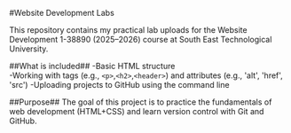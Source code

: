 #Website Development Labs

This repository contains my practical lab uploads for the Website Development 1-38890 (2025–2026) course at South East Technological University.

##What is included##
-Basic HTML structure  
-Working with tags (e.g., `<p>`,`<h2>`,`<header>`) and attributes (e.g., 'alt', 'href', 'src')
-Uploading projects to GitHub using the command line

##Purpose##
The goal of this project is to practice the fundamentals of web development (HTML+CSS) and learn version control with Git and GitHub.
